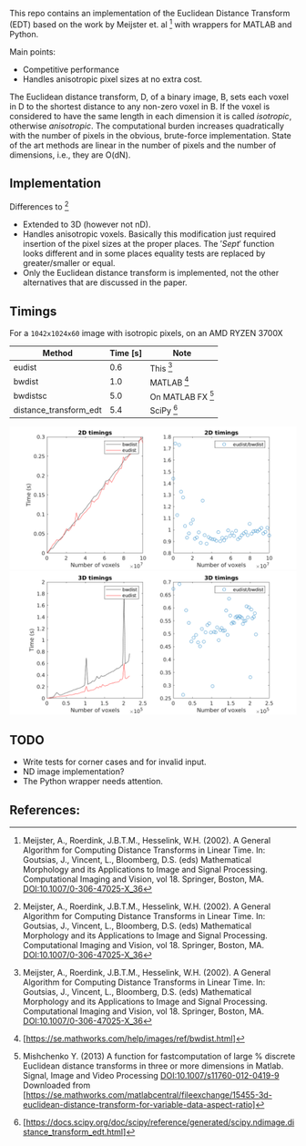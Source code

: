 This repo contains an implementation of the Euclidean Distance
Transform (EDT) based on the work by Meijster et. al [^1] with
wrappers for MATLAB and Python.

Main points:
 - Competitive performance
 - Handles anisotropic pixel sizes at no extra cost.

The Euclidean distance transform, D, of a binary image, B, sets each
voxel in D to the shortest distance to any non-zero voxel in B. If the
voxel is considered to have the same length in each dimension it is
called *isotropic*, otherwise *anisotropic*. The computational
burden increases quadratically with the number of pixels in the obvious,
brute-force implementation. State of the art methods are linear in the
number of pixels and the number of dimensions, i.e., they are O(dN).


## Implementation
Differences to [^1]

* Extended to 3D (however not nD).
* Handles anisotropic voxels. Basically this modification just
  required insertion of the pixel sizes at the proper places. The
  $'Sept'$ function looks different and in some places equality tests
  are replaced by greater/smaller or equal.
* Only the Euclidean distance transform is implemented, not the other
  alternatives that are discussed in the paper.

## Timings

For a `1042x1024x60` image with isotropic pixels, on an AMD RYZEN
3700X


| Method                 | Time [s] | Note              |
| ----                   | ----     | -----             |
| eudist                 |  0.6     | This [^1]         |
| bwdist                 |  1.0     | MATLAB [^4]       |
| bwdistsc               |  5.0     | On MATLAB FX [^2] |
| distance_transform_edt |  5.4     | SciPy [^3]        |


![2D timings](doc/timings_2D.png)
![3D timings](doc/timings_3D.png)

## TODO
* Write tests for corner cases and for invalid input.
* ND image implementation?
* The Python wrapper needs attention.

## References:
[^1]: Meijster, A., Roerdink, J.B.T.M., Hesselink, W.H. (2002). A
    General Algorithm for Computing Distance Transforms in Linear
    Time. In: Goutsias, J., Vincent, L., Bloomberg, D.S. (eds)
    Mathematical Morphology and its Applications to Image and Signal
    Processing. Computational Imaging and Vision, vol 18. Springer,
    Boston,
    MA. [DOI:10.1007/0-306-47025-X_36](https://doi.org/10.1007/0-306-47025-X_36)
[^2]: Mishchenko Y. (2013) A function for fastcomputation of large %
 discrete Euclidean distance transforms in three or more
 dimensions in Matlab. Signal, Image and Video Processing
 [DOI:10.1007/s11760-012-0419-9](http://doi.org/10.1007/s11760-012-0419-9)
 Downloaded from [https://se.mathworks.com/matlabcentral/fileexchange/15455-3d-euclidean-distance-transform-for-variable-data-aspect-ratio]

[^3]: [https://docs.scipy.org/doc/scipy/reference/generated/scipy.ndimage.distance_transform_edt.html]

[^4]: [https://se.mathworks.com/help/images/ref/bwdist.html]
